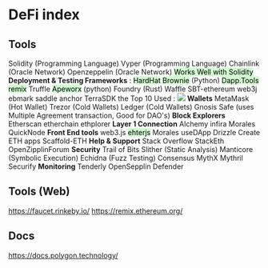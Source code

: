 # DeFi index
## Tools 
Solidity (Programming Language)
Vyper (Programming Language)
Chainlink (Oracle Network)
Openzeppelin (Oracle Network) <mark style="background: #BBFABBA6;">Works Well with Solidity</mark> 
**Deployment & Testing Frameworks** :
	<mark style="background: #BBFABBA6;">HardHat</mark> 
	<mark style="background: #BBFABBA6;">Brownie</mark>  (Python)
	<mark style="background: #BBFABBA6;">Dapp.Tools</mark> 
	<mark style="background: #BBFABBA6;">remix</mark> 
	Truffle 
	<mark style="background: #BBFABBA6;">Apeworx</mark> (python)
	Foundry (Rust)
	Waffle
	SBT-ethereum
	web3j
	ebmark
	saddle
	anchor 
	TerraSDK
	the Top 10 Used : 
	![](https://miro.medium.com/max/913/1*uj3hekgH8FiMI7pGg0gh9w.png)
**Wallets**
	MetaMask (Hot Wallet)
	Trezor (Cold Wallets)
	Ledger (Cold Wallets)
	Gnosis Safe (uses Multiple Agreement transaction, Good for DAO's)
**Block Explorers**
	Etherscan
	etherchain
	ethplorer
**Layer 1 Connection**
	Alchemy
	infira
	Morales
	QuickNode
**Front End tools**
	web3.js
	<mark style="background: #BBFABBA6;">ehterjs</mark> 
	Morales
	useDApp
	Drizzle
	Create ETH apps
	Scaffold-ETH
**Help & Support**
	Stack Overflow
	StackEth
	OpenZipplinForum
**Security**
	Trail of Bits
		Slither  (Static Analysis)
		Manticore (Symbolic Execution)
		Echidna (Fuzz Testing)
	Consensus
		MythX
		Mythril
		Securify
**Monitoring**
	Tenderly
	OpenSepplin Defender

## Tools (Web)
https://faucet.rinkeby.io/
https://remix.ethereum.org/

## Docs 
https://docs.polygon.technology/



